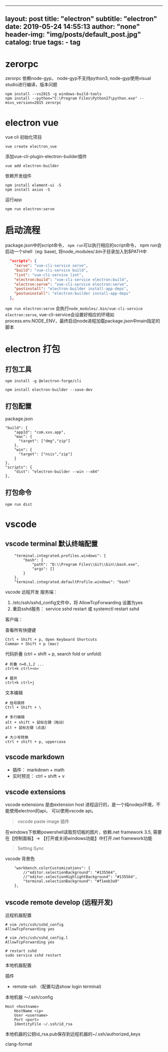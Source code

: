 
---
layout:     post
title:      "electron"
subtitle:   "electron"
date:       2019-05-24 14:55:13
author:     "none"
header-img: "img/posts/default_post.jpg"
catalog: true
tags:
    - tag
---

# zerorpc
zerorpc 依赖node-gyp， node-gyp不支持python3, node-gyp使用visual studio进行编译，版本问题
```
npm install --vs2015 -g windows-build-tools
npm install --python="C:\Program Files\Python27\python.exe" --msvs_version=2015 zerorpc
```

# electron vue
vue cli 初始化项目
```
vue create electron_vue
```

添加vue-cli-plugin-electron-builder插件
```
vue add electron-builder
```

依赖开发组件
```
npm install element-ui -S
npm install axios -S
```

运行app
```
npm run electron:serve
```

# 启动流程

package.json中的script命令， `npm run`可以执行相应的script命令， npm run会启动一个shell（eg: base), 将node_modules/.bin子目录加入到$PATH中
```json
  "scripts": {
    "serve": "vue-cli-service serve",
    "build": "vue-cli-service build",
    "lint": "vue-cli-service lint",
    "electron:build": "vue-cli-service electron:build",
    "electron:serve": "vue-cli-service electron:serve",
    "postinstall": "electron-builder install-app-deps",
    "postuninstall": "electron-builder install-app-deps"
  },
```

`npm run electron:serve` 会执行`node_modules/.bin/vue-cli-service electron:serve`, vue-cli-service会设置好相应的环境如process.env.NODE_ENV，最终启动node进程加载package.json中main指定的脚本






# electron 打包

## 打包工具
```
npm install -g @electron-forge/cli
```

```
npm install electron-builder --save-dev
```

## 打包配置

package.json
```
"build": {
    "appId": "com.xxx.app",
    "mac": {
      "target": ["dmg","zip"]
    },
    "win": {
      "target": ["nsis","zip"]
    }
},
"scripts": {
    "dist": "electron-builder --win --x64"
},
```


## 打包命令

```
npm run dist
```

# vscode

## vscode terminal 默认终端配置
```
    "terminal.integrated.profiles.windows": {
        "bash": {
            "path": "D:\\Program Files\\Git\\bin\\bash.exe",
            "args": []
        }
    },
    "terminal.integrated.defaultProfile.windows": "bash"
```

vscode 远程开发
服务端：   
1. /etc/ssh/sshd_config文件中，将 AllowTcpForwarding 设置为yes
2. 重启sshd服务： service sshd restart 或 systemctl restart sshd

客户端：



查看所有快捷键
```
Ctrl + Shift + p, Open Keyboard Shortcuts
Comman + Shift + p (mac)
```

代码折叠 (ctrl + shift + p, search fold or unfold)
```
# 折叠 n=0,1,2 ...
ctrl+k ctrl+<n>

# 展开
ctrl+k ctrl+j
```

文本编辑
```
# 括号跳转
Ctrl + Shift + \

# 多行编辑
alt + shift + 鼠标左键（拖动）
alt + 鼠标左键（点选）

# 大小写转换
ctrl + shift + p, uppercase 
```

## vscode markdown
- 插件： markdown + math
- 实时预览： ctrl + shift + v


## vscode extensions

vscode extensions 是由extension host 进程运行的，是一个纯nodejs环境，不能使用electron的api， 可以使用vscode api。

> vscode paste image 插件

在windows下依赖powershell读取剪切板的图片，依赖.net framework 3.5, 需要在【控制面板】-> 【打开或关闭windows功能】中打开.net framework功能

> Setting Sync


vscode 背景色

```
    "workbench.colorCustomizations": {
        //"editor.selectionBackground": "#135564",
        //"editor.selectionHighlightBackground": "#135564",
        "terminal.selectionBackground": "#f1eeb3a9"
    },
```

## vscode remote develop (远程开发)

远程机器配置
```shell
# vim /etc/ssh/sshd_config
AllowTcpForwarding yes

# vim /etc/ssh/sshd_config.l
AllowTcpForwarding yes

# restart sshd
sudo service sshd restart
```

本地机器配置

插件
- remote-ssh （配置勾选show login terminal)

本地机器 ～/.ssh/config
```
Host <hostname>
    HostName <ip>
    User <username>
    Port <port>
    IdentityFile ~/.ssh/id_rsa
```

本地机器的公钥id_rsa.pub保存到远程机器的~/.ssh/authorized_keys


clang-format
